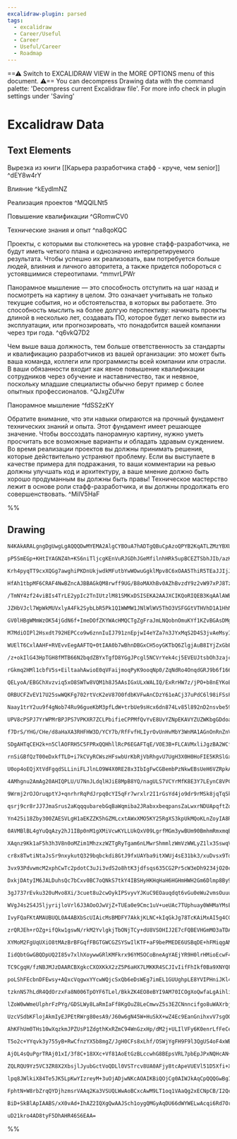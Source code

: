 ```yaml
---
excalidraw-plugin: parsed
tags:
  - excalidraw
  - Career/Useful
  - Career
  - Useful/Career
  - Roadmap
---
```

==⚠  Switch to EXCALIDRAW VIEW in the MORE OPTIONS menu of this document. ⚠== You can decompress Drawing data with the command palette: 'Decompress current Excalidraw file'. For more info check in plugin settings under 'Saving'


# Excalidraw Data

## Text Elements
Вырезка из книги [[Карьера разработчика стафф - круче, чем senior]] ^dEY8w4rY

Влияние ^kEydlmNZ

Реализация
проектов ^MQQlLNt5

Повышение
квалификации ^GRomwCV0

Технические знания и опыт ^na8qoKQC

Проекты, с которыми вы столкнетесь на уровне стафф-разработчика, не будут иметь четкого плана и однозначно интерпретируемого результата. Чтобы успешно их реализовать, вам потребуется больше людей, влияния и личного авторитета, а также придется побороться с устоявшимися стереотипами. ^mmvrLPWr


Панорамное мышление — это способность отступить на шаг назад и посмотреть на картину в целом. Это означает учитывать не только текущие события, но и обстоятельства, в которых вы работаете. Это способность мыслить на более долгую перспективу: начинать проекты длиной в несколько лет, создавать ПО, которое будет легко вывести из эксплуатации, или прогнозировать, что понадобится вашей компании через три года. ^q6vkQ7D2



Чем выше ваша должность, тем больше ответственность за стандарты и квалификацию разработчиков из вашей организации: это может быть ваша команда, коллеги или программисты всей компании или отрасли. В ваши обязанности входит как явное повышение квалификации сотрудников через обучение и наставничество, так и неявное, поскольку младшие специалисты обычно берут пример с более опытных профессионалов. ^QJxgZUfw

Панорамное мышление ^fdSS2zKY

Обратите внимание, что эти навыки опираются на
прочный фундамент технических знаний и опыта.
Этот фундамент имеет решающее значение.
Чтобы воссоздать панорамную картину,
нужно уметь просчитать все возможные варианты и обладать здравым суждением.
Во время реализации проектов вы должны принимать решения,
которые действительно устраняют проблему.
Если вы выступаете в качестве примера для подражания,
то ваши комментарии на ревью должны улучшать код и архитектуру,
а ваше мнение должно быть хорошо продуманным вы должны быть правы!
Техническое мастерство лежит в основе роли стафф-разработчика,
и вы должны продолжать его совершенствовать. ^MiIV5HaF

%%
## Drawing
```compressed-json
N4KAkARALgngDgUwgLgAQQQDwMYEMA2AlgCYBOuA7hADTgQBuCpAzoQPYB2KqATLZMzYBXUtiRoIACyhQ4zZAHoFAc0JRJQgEYA6bGwC2CgF7N6hbEcK4OCtptbErHALRY8RMpWdx8Q1TdIEfARcZgRmBShcZQUebQBGOIAWGjoghH0EDihmbgBtcDBQMBKIEm4IYgBRAE0ADgok0hrUkshYRAqoLChW0sxuZwBWADYAdm0RgGYxuvipgE4xhfGx

pP5SmEGp+KHtIYAGNZ4h+KS6niTljcgKEnVuRJGDhJGeMfilnhHRk5upBCEZTSbhJIb/azKYLcA7/ZhQUhsADWCAAwmx8GxSBUAMTxBD4/F9SCaXDYJHKRFCDjEdGY7ESBHWZhwXCBbLEiAAM0I+HwAGVYNCJIIPJz4YiUQB1e6Sbh8QoCBHIhCCmDC9Ci8r/KnAjjhXJoeL/Nis7BqLZGg6wxUQSnCOAASWIhtQeQAuv8ueRMs7uBwhHz/oQaVg

Krh4pyqTT9cxXQGg7awghiPKDnUkjwdkMFutbYwWOwuGgklMpv8C6xOAA5ThiR5TEaJJIjJKZ4PMAAi6W6qbQXIIYX+mmENKqwUy2VdHv+QjgxFwvceazqU3OUzqc0u/yIHCRFTyeUAWCCABhBAAIggBkQQCsIGeT6hb4B2EFvgEYQQB8IIAhEEA4iCADhBAFwgd8AQRB3xPQAREBA1BnFQX8z0AYRBPyvahUHgwAeEFQMIOHYUh3XdTlMXJFNuA

HfAh1tbpMF6CRAF4NwBZncAJBBAGkQM8rwff9UG/B8oMAXhBv0AZhBvzdY9z2vW97xPJ8TzfL8/0A4CwIgqDYPgxCULQrJMOwqNKAAFR6CoGKYli73YrjeP4w9T0vG870fF8Px/VigNA8DIOguCEKQq9UPQ9ScK9TgoH5QgjHEVBGz87IADFcH0XlLVQcFSJ6ABBIhlGLdBgi5XoKyYKBzAIFKgXS6BTU5PRslwEMmD9NAE3wE1SCBEMCB08iKho

/TmNY4zf24viBIs4TrLE2ypIc2TnIUtzlM81SMKxDSISEKA2AAJXCIKQoRIQEB3KqAAlAWBCjUHibQTkKABfDZilKcoJCmZQACEADVcAAKwAfSgTIDizAB5QgAFUak+thqy2f4OhCiBAmwKIOChJB/gGNBhimPZTjbC422+Nty1tOLnB4HgFm0BYeAzeZFniWmpkp/47mIB4jXiOo9hGTn8aGTcDlbOp/kkI6QSNen9ghRGNRtNoIAlFU6SxXFCQ

JZHbVJcl7WpWkMUVxlyA4Fk2SybLbR5Pk1Q1WWMW1JNlWlWV5ThO3VSFGGtVTHVhD1A1HhNM0LUea1/k1p0XXyT1TZ9BAatQOrg1DVH0FwHgo1HYhY1dW7Smh7gpkVa6kwQAiSx+MtVx5nLC04UFvkrqsOFrDh6yNMExjbtdcw7btgiXftB12tW0/HDJjenCOZbnBde9Olc1wuX4Kb2vd/UDerbTwlE+1QIiwium7bXu9AkSqGBiHwfRqwALU5HP

GV0lHBgWMmWzOK54jGdN6f+ImeDOfZKYWAcHMQCTgZgFraJmLNQobnOmuKYf1KZvBGAsDMgthYnRQdoGYKDVjPApu8BYEskYwidpKNEOsGToBxAgA4OwdicnVhSaM2t6RdH1obdkJsZZmwFK7Co7txTOxlMzOUaAFQyzliiC2btrYe1tLqSQGdfa2lNGSAOVppalBDs6MeXoo4xzjgfBO4Ypipy1ko2qq84RFy3mA2Y7w3h1yLKCJ+Tiax1hCnUX

M7MdiOIPl2Hsxdt792HEPCco9w6znnIuIJ791znEpjwI4eYZa7n3JYxMqS2D4S3jvAeMsyInQgLRQA3CDfkAPIg3EryaQoK1IppSKlVM5FyfygVgrcFmNoD+G5cxJLqGMDcWZwpQCijFfAcUEoFOSqlYqmUuGlALHldwhU0pdFKv8cqUQqqkAMVYlRjV/AtV0hIBplTvzVKWitdarB2l92Ivk0ou4ECHSBCLU650hh70KFnMoW8IAvQAFLVgANJa

WUElT6CxlAAHF+RVEvvEegAAFTQ+0tIAA0b7wBhnDBGxCH5oyGKTbQ6ZlgjAuB8IYjZxGbEGHMfYCxDirkbAsM4XiUmlEgaI0K3wsEHHiE2TMfMcxXBGGg15J0MaaMgJCKWpD5YUKVirIkw4yRMLTgrSh0B2Gsk4c03kvD1QyLFPK+2IjHa2zIdI/hsizHezjMomWqjzSwEDtKu0VJQ66MjtFaOW9DEyxDMQMMEhcApE9uYn2aAs7tGxbnfO1igm

/z+okIlG43HpTGH8fMTB66N2bqdZBYxTgfD8YGgJPcgl5NCVrYek4cj5EVEUJtsbOh3zajcO6fyACOIx6BIgAIpjE7CnJtl1FTj1KJPGJW84mrnOAcQBACl7pNjnsrJOTCL9y+SUH5h8IC9v7UOkdWK23oEKZyROwwsxYOQfyoYSQBWUyGGMb+2wRgMqZWWZBbLO4QIdmgHYSRtB1GmB/DMKxF0zEmaUIWEr5TPCIXKy1CrWESBxAcbA7Mn4MLVZ

rGkmq2HMl1cbfV5s+EiltaahAwioE0qVFaijmoqPyK9ooqNp0/ZqNdRo4OnqdGRJ9b6f1667rGNDZmMxMYOMBtKMmLeMxvjLAffRhgubnEtwJjLSsRZ80hQpgcJIhnWViv8d3BA09q2D1reEqcgmJ7ROnnEimGMdhZrbCulemTHnZM3lu+5UNjnoAADocEAPggJ5OKvlvMhKLV5UDIXooACRASlXiqagQAKASoEALIg75XyhYAoAfhBXwAVfM+KL

QELyoA/EBGChXvzviq5xO8SWTw8VQM1h8J5AAsIGxULxWALIQ/ExRrHW7z/jPO+b8nEYKoEAEwgqBABiIFeEpr5kLaFQIAWhA8uhdfA+Zrn4TxXnfKgOCDX6JzZPKNzi8W8slIvL+V8qB3xXl/DBQAkiDnIK2V+iU3ymISi2xarz4gKvnKS9+7QFLuITm6Fx7eWzz0UAKIg836KiUkkdl7G3ttPaKyVsrFXGuhcSwBMp127xvlS/F7rr4Sk8RgoA

ORBUCFZvEV17U25swWQKFg702rtVcK2eV87O0fdbKVFwAnCDzY61eACj37uPdC6l98iFSsPm6yeS7o2wuADwQRC8PovC9QM+GC3XjuoFSzxRXHA5sXdl1NtiHFsu/iKyUmCV2TyLe/N+RC34yn9aFzxKLD5vxC61xeZSeXmevmazT58DWALlPmyeJLV4Jdw7W4VyL3uPIGWe2efiPFXwa+0DUupFRQsRaizFuLCXkupfS1l3LuOBsE5K6Nmr746s

Naay1trY2uu9f4gNob74Ru96gueKbM3pfLdW+trbUe9sHcx6dn874Lv85l892nD2nsvbe59+LpXny/YqQDp7/Eyug/Byti8UOTww6gh+aLyPUfo4/Jjq82Oo945P4TqrEnMnCfSnK8anWnenJnFnM8NnX8DnLnMbH8ZrUbQXYXOA0XcXV8KXBbG7OXXfR7C3Y7VXPbDXcPVAXXfXF/IXeLE3M3E7S3Ag23Obe3fiYyZ3V3d3YCL3H3NiMpZnQPYP

UPV8cPSPJ7YrWPMrBPJPS7VPKXR7ZCLPbifieCPPMfQvYvE8UvYZNpEKAVYZUZWKbgGDdoaZIqCoMQbIJgTkRZfKfAFZYqGKYgM+VWGWTZSqfUHZP5QFEFMFCFKFWFeFRFFFNFTFBqJqDgI5NqCQSvSLaLE8WLI3RLFLNLc5TLHLX/VvcrdvKrTvbvcnVAVrdrTrHrIHEfYbY7CfCbafWbBbOfNbH/J7ZfE8Q7c3M7DfMgm7HfBXffV7D7VIk/M/

f7DrS/YHG/CHe/d8aHaXA3RHFHW3D/YCY7b/RfFvfHLIyrOvUnHvMbY3WnMA1AGnOnRnZnVnFnOA78TnNAXnZAgXag9Ag4zA7AmXPA7owglXVANXUgrfCg5/BHI3Wg83Bgp7Jglgx3HLF3QrN3D3bg33Pg1AoPPbIQkQpCKPcQnrSQ98RPZPWQ5/BQ7PZQm8ZifPdQkvTkXAZaNaDaW5VAbaB5SAJ5F5Y6R4D5HdZtQNP5JKAAGU+gOAQCRTYH5C

SDgAHTqCEH2k+n5ClAOFRH5C5FPRxQQHhllRcP6EGAFTqE/VOE3B+FLCAVMxliJgzBA2WCfjZiM1LGWFUy5Vzk6VAxTTXEzDOEWHFSZMAySDJififmQQSUdMIVtGVJIRQxREI3Q2VhVTVjw2YRDPPR1SNg5C9ANWtUoxNSDJowA14GoyTOYxTJlgUQsU4xUX9h41OiDltG0TDjQBnCEz9S8zXkDXEyTiGCk3Tg4xjWgDjUAwTULliVpi5mtHbBzS

rnSiGBfQzT00eDxkfTLD+i7kCVyRCWszHFswbUrKbRjVbRhgvU7UgH3X0H0HoFIE5KRSlGxDHQnSiSnliVnnOAFRfSOE8wyTrJ803TuV3hKALl3QPj+T3IPKPJPPlK6HvltCvQFSmH2AGUuEAR5kdONEJjTASE+CflJmtHbn5S005XTMbA1LmFGAGQuC3GMIBHgxbndQDLQHdUkXITQyoR4C5AWAQDbFww1ijMVT1mIzjPmUgB4SzKthzLkyEXTN

U0op4oEQjXtVdFgqdSLLiniFLJlnLO9W4X0RE28x3IbIgFwCGBembPzNkwEBsUeH6VZRpkAQzUMtfUHLzQ8XlGbHgSfngVnMrXnIC0XOqGXMUqnUcyvPiXnRJkSAfLXVUogA3irQXKmSiPQDCzuI31V1+Nf2Qn4nmNBxKV6iWIAgnxgjDxuwKwmmcBsgkjsmkgBxoNNxghO2/GQgqI8nfEeyL36xKUiyMmq262DwO0B2mxezPEF2O1Dxgk8lfDqo

4AMhgnu2AmAg20AHIQPLU/U7NnJLdqlHJiE8MpB8YQ/nagULS7VCYrMfK8E3Y7LEynC8VPC3BnM3CXGHMpM5JPb8JXb8T8KLIvVATXBHBrY7R/Z657E8X8QANhB4tBdvw6DE9+sytDdGssSAJZq8tyk5sksKrvwIbOqrwPxvws8EqtD5FtIgsIAoq0CYqPi4rEcEr39krUqXt0qdjMrhDOjHIwI8qRoCqxoPrOjaCyq2JKrRt4IaqBqxCGrmsgdi

9Wrmj2rOJOruqptYJ+qnrhrRqPdJrpq0cYI5qFr7wrxlr2I1rGsYd4jo9dr9rMSk8jqTqSkzq09LrGkKkgcykHqebnq5tXqXtgJEI7xgJfr/qC8gak9is3whdwak9IalbobYb4bEbCSUa0bvwMbuFWlNpHh9TSgWlIpopDC0BCLCl7DzDjYrDK4lkCoZkKhHDnCyp/J3DqoOTuTeT+TBThTRTxTJTpTZTOQsRwjIiilcaRdYqZj6Jiakq7sybZcM

qsrj9cr8rJJ7JmaSrus2aKqqqubarebGqBaWqmiba2JRabxxbeqpansZaLwxrNDUApqftZqWd5rL9Fq1aVrNaI9k9tryj9bDrd9jbTaLr5srruIbqLd7rHqnsXros3qnbPrXa/r+DAaDqvbQbfb79/aoawdg6ErQ6mJw74jI6ySKTrlY60BaSl5nl0FmSLp3z952SKgkggYoBgUFgaghhJBOSnpmBSARgKBMA2B9ojBuTr4oYOz0BcUAyCVeBiU+

Yn425i18Zby300ZAESVLgH1aEKZZK5hGZMLcxtAWxXMO5KY25RgXS3kpUkMQoKLnZoyIA8RlUVSSRIyNVWKYz2K9UEzyMjUbU+KGMVRaNuUhLnYRKWNcy2N8zJLShnV1ESz3UFL7ME7lLaz45g1E4NKRgdLWym12yz0842gPy5MDKjQVgn4jNf4OVIAdNq40AP4/G8n1N3Em59NngMwAFVNCAK0LNQqXKZYRwbMR47NVy2g2SOnEnNygKOmdy/kB

0AVMBlBL4gYuQqAzy2hJ1IBp0nM1gXMiVcwKYLLUkQxV09LgrfMGm3ywBUm90BmhmRmxmqBOGz1oBenVSxEZhzowQvEBl6ZAF1TxGIIMYpGwQjNFhk06hF1cmIBrTANOlaYBVcwywcxoNtGTpLhSLJZ9HqMjGcQuR0xsBrQmL1UtYjGmQDYSN4zTZEymNeKbYJEBLzUxFMz8XRLWM/B2MHUjQuMXUZK5KtF+MKy3RpnuRwnHzImQ0k4RhtKI1pMa

XAqnz9Kk1aF5h3h3V8n0oMZim1MhzxzWZTgRyTgam6nLMwrShmmlzWmVzWWLyZ1lx3SswqVF0kl476S1mIn14tnnKSJwqilQtQsJrZpbcTqZC7xDifqADEIXtUIjarxdtJiDqg3OIADUAusPjgJOINdJs0d+JfxLsykQJpIvcGdQtR7CrHsFtjIZC09qszweJs8utuC0Bm8EtXw/r3xQtT9Rt3XcTIsNdKCSlLdWC4TA8YsEGN9NqAI835DFCc8/

cr8x8TwtiNtaJsSr9nxykutQ329bqbckdi8GtJ9fxUAYba9itXWUj4sE31bk3/xuDvsx9TduIs3c8iSys3J0t+JmtHI5tuJ4IodXwNqOBXagcbt13hdEIBt5cHtZtkIGrus4bj8Wcvd1agJ6JdtT9V7nwbw2aAbKqzwCbQD4tXxCtftOJkcA9XwQJZcAJvwY9lrhCo7ShyBalsbHWOBnXUIt3sSPXacvXsifXZp/Xqsg3MSQ2w2I3HJo2p842oJE

3vx93PdvwmcM2xphCwTc2pdotC3uJi3vdS2o8htK3jdfsqs635CG2Pr5cW3eDh9234jO20c5se25DM98T9O2PbxR3UBx2ZDJ3p3ItCdErF3utl3/xV3P3/rhDktt2BO92U2c9Stj2Wq/xJOVCL2Td4Jr2xs72H37c5tn2vrV2b2rxvPv2Stf23sEtAPgOPjQPvxwON9gd6IYO4OTsEObxkO9jUP0P3xMOUdUDcOAJ8PCPVs5sSOuKY7qS9DTZ/ID

DxkjDAtyIM6JALDuhsQc7bCxv0BC7oQNkS7tkY4IBSHyHKHqHaH6HGHmHWH2Gm6Dlmp8By9oiOAnWXW/O6ODiGPvXnsWOn7UP2Ooc0suOZJtPY2gdd2k2guxOGax7wvs2OJpP825P2IRPvwlOnsVPzca2NOU9xs1ttOm29PB3+CBqO2EaSvTPe2LOlCrPhsR2ykx2J3gcnPZ2gJXOl2TtPO1372jdN2/P0svuhOgv+IQvYIwuz3IuOJL2YvUib2R

3gJ737rEvku320uMvo8Xi/3cuet8u2cwOykIPSvyvYJKuC9EOauqdqt6vGu0eWu2vmsOuuuNL0GqStpSAdocHGS3kzoCHdmiGu0KgABZAdAdfATk6sKAJs05npjtYCwYJsW9clQ4a0aYBYRYYtZ55welO0ssCmFYEcr+f9El06Ec/YWmXMMYaYNmDGP9GWODV01AD+PRwMolsheF2i+ixi1VZiyx6i7VGx0jOxw1S2Cl8vlxwSslhx5Mwl0jnxjj

WVgJ4s2S4J5ljyrijloVrl6J3AOoOJwVjZ+TUEa0e9Cmc1uV+ueUAc7TUphuay0WHMaYMsEmRy+p21ukiALVtynVifiAWZ7y+dC4LMB5gKjZkKi/kbopQAAhBL6wevdyk2HdnMITLzY1f+6tBToAI4CoFgBc2ZpD1xCgMx+uSdMZBMi/6zcIAE3bOoOVzp2F86jIdZLaDcLLcVKwrCAM3UOTHcwBf/SAUALgIgDLklJG5Bbyt7rwDoeDI0CyUIbf

IvyFQaFKtAMAUBUQL0A4ABXbScUIAicMsBMDFY7AkkjKLNC+kIqGkJg78TcKAiMxAI5g4CGWP81OgXB9gOwCPlzBHJHAdBsGDgcX2hbEJyKcLKxsY0RZ1BkWog2vmiwIz2DMWHCZvri3sZt8vG/FMhK4wtQd8pE5LfwZADzKD86WgTUfnxgdACZKybLb0L6l2RBUg03LDSgsAX7xhRMIrWdBmBQr8oUEZlQDGWDHIH94oJMTmJ6XME7k1W2zS/tf

zrQRJEh+rOZg+ifQkw1gswN/rkM2YvlgkjTbONjTCy+dU8VSOHIJ2E7cFQBEVHGmMO3aTDAuB7b3PAOyA6F5QtQ7kAN2TpDdU66A/AegCwFTccBM3Q4SVDgDF0KoJAq1k6kO4REqBcw0YVuwmEcBme0w1YYwIwbUlsGbA/UDbxOh29Pk3Az8sQwkA7JNAmAOAJ2HiDEADy0KOoFKCRTQpnAQgCgFMDgDAoxB3DRUnigW4B80Yj6bCucCMyAIP4j6

XYMoM2FgUqUXiO8tMAzBrBFGqfFBGTGWCGZSYSwIlKTF+aF9bePMEDE6USBqDE+hFMiqgAMYV97BJjZWKi3wwsJdY1jLFhxTIyt9jUffZxmajozd8/BTjWGAP0FZD9pKbqOIXOASF6tqyqQsgekNn5JRsh3ANsrfFChdkJE6TVAKuFkpJ900llDTKgHJS/MpWCrd0TK0ARLoz+6rIYSSDCS39QmMzLyrOmvKsp34nwVTGkluHPk/Mr5BAKyX2YVA

IidQbtGwGBQDpUQ2I85v7xlhXoywwGRlKMFkrx96YM5OCoBneAgYAEjYR9H0lrHMioEcwF4EazZhR9bQfIk6MWiwTsxSw78S4D8BWBbDxRko1DIqOMafAPg2AFOK4PlEYtYytjHwWqMcYajZYxLbUamU8Z6jIhho6ISP0ZaQAQmrQy0aQJn7hgno9ozlt2VnQoJLguwUDKpila5xnSPospgWjNIvp4Ea4DfrU3MwRi7WmraMfWjv4P8Ex8SJMayn

TC9CgqH/fzNBJMJzDAARCBXgkcCXOXKkX2zZ5P6aHX7LMKKR4SCJIvIifFhIkf0Ba9XNYQFEwZ+iXg8CedFSmWBZpNG+hXYWgMSijdzhcyawrlDOFmECBlwxbtcI8JWiwilAk7ugGomETfwxE5rIxKvzMSvh5vbgL8NWb/DLBQInMbwIkBchiA/IfkDwCMDAoWgvvQChWMuYQRTgH6HmFk3OBKDVwfpA0oMDHFZg1gI5YBFcFXAb89B8CfsbTFAx

poLShFEcbnDFEwsy+AQxcVqgwxYYcwWQjcSxQb6eDsWEg7imEL1GUUghpLE8YVIPHniJKl4hlmP3iEssqySlFIQ+KMRRNww+0F8dPzfFx0vEzwDkSUJLIrMFke/IMb/FvJvB2YWwiCXOUwmNDYJLQi0Q5kvKISn+05X+N5MeSWtXxG6TMYMKwnli26sRGvIkXrzbtKJFQKvHEQSLxYkiDec5CxI2FiIthidEZAJOG5CSoAGA0SdN2WTnCVo0kogU

tzknNS7hLdR4QdOrzxFa8N006TpOYF6TLel/BkkZK4EO8eBYI9AM70ICOgXoQwfaLgAihlityBIv0R8HAoPpMwnzFYJ8Gj6/wwK9Yz4BuHkaPoex3KE0pMAZmMifgbwWKZYPCml9bBqZeFmGTMZX8LG6LDwduO8HcI8WPfbMgeOKld8ypssglnIm8ZUtfG1Uk0WWXH6xj2WTU9MWpVamhpHQHUpfm6LbCnBCh/U2SgGOGkVCzgAqBmTzEmn1DP+r

lZoW0wWmeUlphrFzPYg/GDSLWy8LaRmIaFf8KgOuZ8LeCmwvZ5s3EZCNnncifgo8uWAXrbjUk69Q8J4BnAbTGzYcHq9EKXCBBgi8dKqotO7jRMfZqSUcDE78FLi0m/ZNCoWHHCdmLmly0s5VSqubiYitYGc72fYiRL57f4nWCtebCVk+Jb5FCl0mbEziqLTYYIL7GbIx1Owc1biJWdfFvmx5jyHwKnTDvFkuwF5IsJXSdoBy3zq5bwtuVCABBgg/

UzcVSdbKFlojAkmIyEJPEtRWrg80esA9/J60w6gN45W+HuSkX+wZ4Ec9EanGnihxvV7sgOQOreE4jlIc5aPZ8KlmQgwRtAoWQAKggWxd/LblqxZ4li0xZool3doz0RIYuCBt1lvA/VSJL7KPA51xJlzgIBeAXqrTmwXgmcv8xWm7k/CtZRsj2IfM9TPBI43qcBTKgvNCx3hc2CWG7Oll/lPZYeqARdkLiSxiEhcU9BOaG27o/ybuaORRYLk1z0QA

AhKFhUm0THs10wXqzkmJPZUsP1ZdgthKxRZmC94WnGzxHp/dM2j+ULIlVFy6K0enrLfFeCeqlZmCZ4cYU+3Dwm8yOSkiAJHOjlvU45FVROaIXSJpz6IGctDlnJzlYlms+czDkXJLka4mFFc1Sd+BrkaS65TExuRgo4AtzUAbc4pR3PZpgETsPc7Of3PokHZt2tSo+jNSS6tcSCk8w6ZDOOJzyZsi8m+bAtXlo8AIG82tj223m7zwFyeQ+aLX45lZ

T5o2c+YYqvk3y755yB+RwCfnzYX5b8mgZ/JgH0CFs8xLhf/OSWjYgFH9F9l3QgUS4oF4xWBUBHgWIL1emyzyOgqwU4L5ieCrvAQtjkLZ/wj7INqA0Q4esSklC6hbQtCz0KU88bNbEwvPA55+aTEdhZwv8UjU4IfCqrAIqBzngRFB+LvLBBfZSKU8102RakXkVqdRsyi18KooCUwRNFmHGjn4pKRes9F6nfgoYpMUcAzFVcxIlYpgI2LCC9ik7I4o

AjOL4sQuPgrTRAj01xI/3f8C+18XXc+Vf81AoEtGzBLccwhG8BEpsVRL7pbEpJPxNQHcAN+6dESQgCyhiTSAuAjAX9KuFbIgZBs8gfcNboRyo5V2RJcL00XnJUlqcsbOnK0nZLc5eS6AULgLmFL255cl7JXNlzVzw2lS+uTrxqXNy8srcopfEWaUz1u5V4XuZ0qzXEKqkvS0eQMonkoERlsWMZVPnnmTLl5nKqqqgTmUNZN5iypLjvIrZ7zVlRXd

ZQLRQU9Yz5VC3ZR8X2XbsjlJyubGctVoQDLl0VSTrcv8UA0AFjy8tcApeVUEVl51D5Xfi+XDsEFSC1AigoBW1LsFfBEFfRHwVf4iF0KlxVV3IUIro806mhc8pRXAk0VjCjuVitYW4qOFuq/ladh4XErn8gi8laIqpUSKOAtKk6rFn85MrFFrK9lQas5XOdtFm6vVQKpQIXzjFpi/CapIlVARrFSXGVQ4uqwKrTVrilVR4o1VeLtVOigjQEoY5BKQ

lpq8JWlkiX84Te5JK5LpKwYIzreyM+3uOjADjwNKcAOAIKBiQOjCg0AIWJkAqCpQQQGwBgIQAQAUAnoYs9wQ3wRZchTNpmvoJgJECcJHQ3QfQIKClHGbhZFm7AFZuNg2aMgBmuvuLJymSycWpQFzaQGs22aIoMs3UX30s2Ba3Ntm+zZ31T40oItQWjIDFtCHKz2+kAALYlv0ACD1ZUQlTRlqi0ZB/oxo3jHltc3ZB3N+gCKDsLtVoB46CWgrZVoQ

FphtN+W8rbZrqQYDjhzmsrVAAq2Ka3VSUQLWwAoBCxcAwM9LT1oq1VAaQg2xECNpCB/I2Qc27rZFra0ZBZtw2rSFw31FawLNzAbAIiD5CYpatv8c6KGO0GUxxWMGWWAdoxD4AWgqdVcBnzbithEgS6QzNpqMBsADAym7TAQB2gwh9gpwAVGMFZL1a1tWWtOPmR200gLNlIEgA9N4CaIPUCO7oJcP2Eqb4dxAZ3mwGDTTbcAmgYIG7KZYkBoyPyJ6

BiD+SkBlApIAABS/xX0vAd+IhAZ2IQXgQwAAJSch1oygQMGyAqDU66dWYWELwAcqi6Rd7OrnWDta0BRnYRWvKJwByHeY9ZmQdaKGEaiIxftpQLIATqJ3wzWBrhIgOjppLibbQERdTWJoN3+NloTyfXdmJBGQA7A70XEcwH5ARE4AOOvHREUJ1hyVNZIPKIwC0jfb8AWujchUEkDWBVZ/moQPCAMBbaz07/G1jNL0QGB+Q6QeGL6KsypJQgH0jPYH

uD21kro4AD8tyF5DhAHR46S6EAA=
```
%%